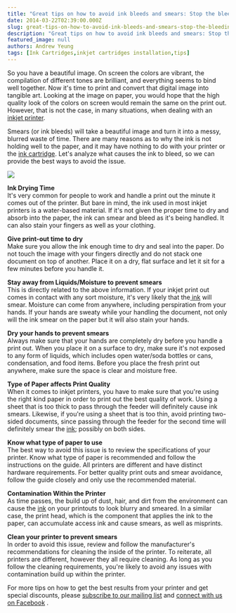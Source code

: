 ```yaml
---
title: "Great tips on how to avoid ink bleeds and smears: Stop the bleeding!"
date: 2014-03-22T02:39:00.000Z
slug: great-tips-on-how-to-avoid-ink-bleeds-and-smears-stop-the-bleeding
description: "Great tips on how to avoid ink bleeds and smears: Stop the bleeding!"
featured_image: null
authors: Andrew Yeung
tags: [Ink Cartridges,inkjet cartridges installation,tips]
---
```


So you have a beautiful image. On screen the colors are vibrant, the compilation of different tones are brilliant, and everything seems to bind well together. Now it's time to print and convert that digital image into tangible art. Looking at the image on paper, you would hope that the high quality look of the colors on screen would remain the same on the print out. However, that is not the case, in many situations, when dealing with an [inkjet printer](https://www.comboink.com/).

 Smears (or ink bleeds) will take a beautiful image and turn it into a messy, blurred waste of time. There are many reasons as to why the ink is not holding well to the paper, and it may have nothing to do with your printer or the [ink cartridge](https://www.comboink.com/). Let's analyze what causes the ink to bleed, so we can provide the best ways to avoid the issue.

[![](/blog/images/ink-smear.gif)](/blog/images/ink-smear.gif)

**Ink Drying Time**  
It's very common for people to work and handle a print out the minute it comes out of the printer. But bare in mind, the ink used in most inkjet printers is a water-based material. If it's not given the proper time to dry and absorb into the paper, the ink can smear and bleed as it's being handled. It can also stain your fingers as well as your clothing. 

**Give print-out time to dry**  
Make sure you allow the ink enough time to dry and seal into the paper. Do not touch the image with your fingers directly and do not stack one document on top of another. Place it on a dry, flat surface and let it sit for a few minutes before you handle it. 

**Stay away from Liquids/Moisture to prevent smears**  
This is directly related to the above information. If your inkjet print out comes in contact with any sort moisture, it's very likely that the[ ink](https://www.comboink.com/) will smear. Moisture can come from anywhere, including perspiration from your hands. If your hands are sweaty while your handling the document, not only will the ink smear on the paper but it will also stain your hands.

**Dry your hands to prevent smears**  
Always make sure that your hands are completely dry before you handle a print out. When you place it on a surface to dry, make sure it's not exposed to any form of liquids, which includes open water/soda bottles or cans, condensation, and food items. Before you place the fresh print out anywhere, make sure the space is clear and moisture free.

**Type of Paper affects Print Quality**  
When it comes to inkjet printers, you have to make sure that you're using the right kind paper in order to print out the best quality of work. Using a sheet that is too thick to pass through the feeder will definitely cause ink smears. Likewise, if you're using a sheet that is too thin, avoid printing two-sided documents, since passing through the feeder for the second time will definitely smear the [ink](https://www.comboink.com/); possibly on both sides.

**Know what type of paper to use**  
The best way to avoid this issue is to review the specifications of your printer. Know what type of paper is recommended and follow the instructions on the guide. All printers are different and have distinct hardware requirements. For better quality print outs and smear avoidance, follow the guide closely and only use the recommended material.

**Contamination Within the Printer**  
As time passes, the build up of dust, hair, and dirt from the environment can cause the [ink](https://www.comboink.com/) on your printouts to look blurry and smeared. In a similar case, the print head, which is the component that applies the ink to the paper, can accumulate access ink and cause smears, as well as misprints.

**Clean your printer to prevent smears**  
In order to avoid this issue, review and follow the manufacturer's recommendations for cleaning the inside of the printer. To reiterate, all printers are different, however they all require cleaning. As long as you follow the cleaning requirements, you're likely to avoid any issues with contamination build up within the printer.

For more tips on how to get the best results from your printer and get special discounts, please [subscribe to our mailing list](https://www.comboink.com/coupon) and [connect with us on Facebook](https://www.facebook.com/comboink) .